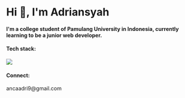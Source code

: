 <h1>Hi 👋, I'm Adriansyah</h1>
<h4>I'm a college student of Pamulang University in Indonesia, currently learning to be a junior web developer.</h4>

<h4>Tech stack: </h4>
<a href="https://skillicons.dev">
  <img src="https://skillicons.dev/icons?i=html,sass,nodejs,express,vue,mongodb" />
</a>

<h4>Connect: </h4>
<p>ancaadri9@gmail.com</p>

